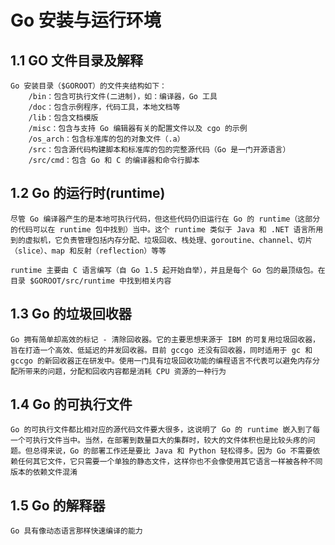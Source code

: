 # Go 安装与运行环境

## 1.1 GO 文件目录及解释

```text
Go 安装目录（$GOROOT）的文件夹结构如下：
    /bin：包含可执行文件(二进制)，如：编译器，Go 工具
    /doc：包含示例程序，代码工具，本地文档等
    /lib：包含文档模版
    /misc：包含与支持 Go 编辑器有关的配置文件以及 cgo 的示例
    /os_arch：包含标准库的包的对象文件（.a）
    /src：包含源代码构建脚本和标准库的包的完整源代码（Go 是一门开源语言）
    /src/cmd：包含 Go 和 C 的编译器和命令行脚本
```

## 1.2 Go 的运行时(runtime)

```text
尽管 Go 编译器产生的是本地可执行代码，但这些代码仍旧运行在 Go 的 runtime（这部分的代码可以在 runtime 包中找到）当中。这个 runtime 类似于 Java 和 .NET 语言所用到的虚拟机，它负责管理包括内存分配、垃圾回收、栈处理、goroutine、channel、切片（slice）、map 和反射（reflection）等等

runtime 主要由 C 语言编写（自 Go 1.5 起开始自举），并且是每个 Go 包的最顶级包。在目录 $GOROOT/src/runtime 中找到相关内容
```

## 1.3 Go 的垃圾回收器

```text
Go 拥有简单却高效的标记 - 清除回收器。它的主要思想来源于 IBM 的可复用垃圾回收器，旨在打造一个高效、低延迟的并发回收器。目前 gccgo 还没有回收器，同时适用于 gc 和 gccgo 的新回收器正在研发中。使用一门具有垃圾回收功能的编程语言不代表可以避免内存分配所带来的问题，分配和回收内容都是消耗 CPU 资源的一种行为
```

## 1.4 Go 的可执行文件

```text
Go 的可执行文件都比相对应的源代码文件要大很多，这说明了 Go 的 runtime 嵌入到了每一个可执行文件当中。当然，在部署到数量巨大的集群时，较大的文件体积也是比较头疼的问题。但总得来说，Go 的部署工作还是要比 Java 和 Python 轻松得多。因为 Go 不需要依赖任何其它文件，它只需要一个单独的静态文件，这样你也不会像使用其它语言一样被各种不同版本的依赖文件混淆
```

## 1.5 Go 的解释器

```text
Go 具有像动态语言那样快速编译的能力
```